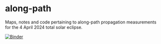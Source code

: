 # along-path
Maps, notes and code pertaining to along-path propagation measurements for the 4 April 2024 total solar eclipse.

[![Binder](https://mybinder.org/badge_logo.svg)](https://mybinder.org/v2/gh/KCollins/along-path/HEAD)
